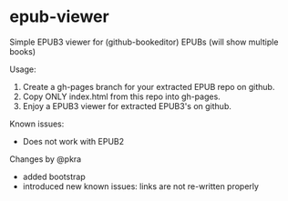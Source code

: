 epub-viewer
===========

Simple EPUB3 viewer for (github-bookeditor) EPUBs (will show multiple books)

Usage:  
1. Create a gh-pages branch for your extracted EPUB repo on github.  
2. Copy ONLY index.html from this repo into gh-pages.  
3. Enjoy a EPUB3 viewer for extracted EPUB3's on github.  

Known issues:
- Does not work with EPUB2

Changes by @pkra

- added bootstrap
- introduced new known issues: links are not re-written properly
